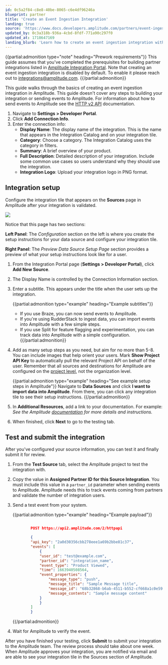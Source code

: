 ```yaml
---
id: 0c5a2f84-c8e8-40be-8065-c6e4df96246a
blueprint: partner
title: 'Create an Event Ingestion Integration'
landing: true
source: 'https://www.docs.developers.amplitude.com/partners/event-ingestion-integration-guide/'
updated_by: 0c3a318b-936a-4cbd-8fdf-771a90c297f0
updated_at: 1718647169
landing_blurb: 'Learn how to create an event ingestion integration with Amplitude.'
---
```

{{partial:admonition type="note" heading="Prework requirements"}}
This guide assumes that you've completed the prerequisites for building partner integrations listed in [Amplitude Integration Portal](/docs/partners/integration-portal). Note that creating an event ingestion integration is disabled by default. To enable it please reach out to integrations@amplitude.com.
{{/partial:admonition}}


This guide walks through the basics of creating an event ingestion integration in Amplitude. This guide doesn't cover any steps to building your integration or sending events to Amplitude. For information about how to send events to Amplitude see the [HTTP v2 API](/docs/apis/analytics/http-v2) documentation.

1. Navigate to **Settings > Developer Portal**.
2. Click **Add Connection Info**.
3. Enter the connection info: 
      - **Display Name**: The display name of the integration. This is the name that appears in the Integration Catalog and on your integration tile.
      - **Category**: Choose a category. The Integration Catalog  uses the category in filters.
      - **Summary**: A brief overview of your product.
      - **Full Description**: Detailed description of your integration. Include some common use cases so users understand why they should use the integration. 
      - **Integration Logo**: Upload your integration logo in PNG format.

## Integration setup

Configure the integration tile that appears on the **Sources** page in Amplitude after your integration is validated.

![](statamic://asset::help_center_conversions::partners/partner-add-new-source-page.png)

Notice that this page has two sections:

**Left Panel**: The *Configuration* section on the left is where you create the setup instructions for your data source and configure your integration tile.

**Right Panel**: The *Preview Data Source Setup Page* section provides a preview of what your setup instructions look like for a user.

1. From the Integration Portal page (**Settings > Developer Portal**), click **Add New Source**.
2. The Display Name is controlled by the Connection Information section.
3. Enter a subtitle. This appears under the title when the user sets up the integration. 
      
    {{partial:admonition type="example" heading="Example subtitles"}}
    - If you use Braze, you can now send events to Amplitude.
    - If you're using RudderStack to ingest data, you can import events into Amplitude with a few simple steps.
    - If you use Split for feature flagging and experimentation, you can track data into Amplitude with a simple configuration.
    {{/partial:admonition}}

4. Add as many setup steps as you need, but aim for no more than 5-8. You can include images that help orient your users. Mark **Show Project API Key** to automatically pull the relevant Project API on behalf of the user. Remember that all sources and destinations for Amplitude are configured on the [project level](/docs/admin/account-management/manage-orgs-projects), not the organization level.

    {{partial:admonition type="example" heading="See example setup steps in Amplitude"}}
    Navigate to **Data Sources** and click **I want to import data into Amplitude**. From there, you can click any integration tile to see their setup instructions.
    {{/partial:admonition}}
  
5. In **Additional Resources**, add a link to your documentation. For example: *See the Amplitude [documentation](/docs) for more details and instructions.*
6. When finished, click **Next** to go to the testing tab.

## Test and submit the integration

After you've configured your source information, you can test it and finally submit it for review.

1. From the **Test Source** tab, select the Amplitude project to test the integration with.
2. Copy the value in **Assigned Partner ID for this Source Integration**. You must include this value in a `partner_id` parameter when sending events to Amplitude. Amplitude needs this to track events coming from partners and validate the number of integration users.
3. Send a test event from your system.

    {{partial:admonition type="example" heading="Example payload"}}
    ```json

            POST https://api2.amplitude.com/2/httpapi

            {
            "api_key": "2a0d30356cbb278eee1a69b2bbe81c37",
            "events": [
                {
                "user_id": "test@example.com",
                "partner_id": "integration_name",
                "event_type": "Product Viewed",
                "time": 1663940508564,
                "event_properties": {
                    "message_type": "push",
                    "message_title": "Sample Message title",
                    "message_id": "68b32868-b6ab-4511-b552-cf668a1c0e59",
                    "message_contents": "Sample message content"
                }
                }
            ]
            }
    ```
    {{/partial:admonition}}

4. Wait for Amplitude to verify the event. 

After you have finished your testing, click **Submit** to submit your integration to the Amplitude team. The review process should take about one week. When Amplitude approves your integration, you are notified via email and are able to see your integration tile in the Sources section of Amplitude.
